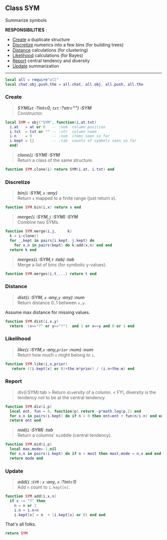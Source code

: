 ## Class SYM
Summarize symbols

**RESPONSIBILITIES** : 
- [Create](#create) a duplicate structure 
- [Discretize](#discretize) numerics into a few bins (for building trees)
- [Distance](#distance) calculations (for clustering)
- [Likelihood](#likelihood) calculations (for Bayes)
- [Report](#report)  central tendency and diversity
- [Update](#update) summarization
------------------------------------------------------------

```lua
local all = require"all"
local chat,obj,push,the = all.chat, all.obj, all.push, all.the
```

### Create

> [](#0)
***SYM(`at` :?int=0, `txt` :?str="")  :SYM***<br>
Constructor.


```lua
local SYM = obj("SYM", function(i,at,txt)
  i.at   = at or 0   -- :num  column position 
  i.txt  = txt or "" -- :str  column name 
  i.n    = 0         -- :num  items seen so far
  i.kept = {}        -- :tab  counts of symbols seen so far
  end)
```

> [](#1)
***clone(`i` :SYM)  :SYM***<br>
Return a class of the same structure.



```lua
function SYM.clone(i) return SYM(i.at, i.txt) end
```

### Discretize   
> [](#2)
***bin(`i` :SYM, `x` :any)***<br>
Return `x` mapped to a finite range (just return x).


```lua
function SYM.bin(i,x) return x end
```

> [](#3)
***merge(`i` :SYM,`j` :SYM) :SYM***<br>
Combine two SYMs.



```lua
function SYM.merge(i,j,     k)
  k = i:clone()
  for _,kept in pairs{i.kept, j.kept} do
    for x,n in pairs(kept) do k:add(x,n) end end
  return k end
```

> [](#4)
***merges(`i` :SYM,`t` :tab) :tab***<br>
Merge a list of bins (for symbolic y-values).



```lua
function SYM.merges(i,t,...) return t end
```

### Distance
> [](#5)
***dist(`i` :SYM, `x` :any,`y` :any)  :num***<br>
Return distance 0..1 between `x,y`.

Assume max distance for missing values.

```lua
function SYM.dist(i,x,y)
  return  (x=="?" or y=="?")  and 1 or x==y and 0 or 1 end
```

### Likelihood  
> [](#6)
***like(`i` :SYM,`x` :any,`prior` :num)  :num***<br>
Return how much `x` might belong to `i`.


```lua
function SYM.like(i,x,prior)
   return ((i.kept[x] or 0)+the.m*prior) / (i.n+the.m) end
```

### Report
 > div(i:SYM):tab  > Return `div`ersity of a column. <
FYI, diversity is the  tendency _not_ to be at the central tendency.

```lua
function SYM.div(i,p)
  local ent, fun = 0, function(p) return -p*math.log(p,2) end
  for x,n in pairs(i.kept) do if n > 0 then ent=ent + fun(n/i.n) end end
  return ent end
```

> [](#7)
***mid(`i` :SYM) :tab***<br>
Return a columns' `mid`ddle (central tendency).



```lua
function SYM.mid(i,p)
  local max,mode=-1,nil
  for x,n in pairs(i.kept) do if n > most then most,mode = n,x end end
  return mode end
```

### Update
> [](#8)
***add(`i` :`SYM` : `x` :any, `n` :?int=1)***<br>
Add `n` count to `i.kept[n]`.


```lua
function SYM.add(i,x,n)
  if x ~= "?" then 
    n = n or 1
    i.n = i.n+n
    i.kept[x] = n  + (i.kept[x] or 0) end end
```

That's all folks.


```lua
return SYM
```

